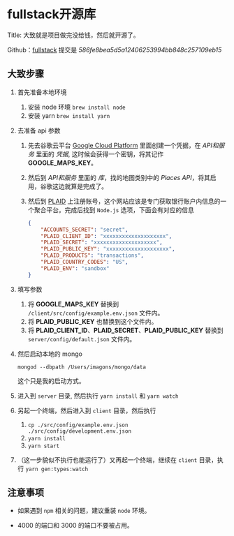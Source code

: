 # fullstack开源库

Title: 大致就是项目做完没给钱，然后就开源了。

Github：[fullstack][fullstack]
提交是 *586fe8bea5d5a12406253994bb848c257109eb15*

## 大致步骤

1. 首先准备本地环境

    1. 安装 node 环境 `brew install node`
    2. 安装 yarn `brew install yarn`

2. 去准备 api 参数
    1. 先去谷歌云平台 [Google Cloud Platform][google_cloud] 里面创建一个凭据，在 *API和服务* 里面的 *凭据*, 这时候会获得一个密钥，将其记作 **GOOGLE_MAPS_KEY**。
    2. 然后到 *API和服务* 里面的 *库*，找的地图类别中的 *Places API*，将其启用，谷歌这边就算是完成了。
    3. 然后到 [PLAID][plaid] 上注册账号，这个网站应该是专门获取银行账户内信息的一个聚合平台。完成后找到 `Node.js` 选项，下面会有对应的信息

         ```json
         {
             "ACCOUNTS_SECRET": "secret",
             "PLAID_CLIENT_ID": "xxxxxxxxxxxxxxxxxxxx",
             "PLAID_SECRET": "xxxxxxxxxxxxxxxxxxxx",
             "PLAID_PUBLIC_KEY": "xxxxxxxxxxxxxxxxxxxx",
             "PLAID_PRODUCTS": "transactions",
             "PLAID_COUNTRY_CODES": "US",
             "PLAID_ENV": "sandbox"
         }
         ```

3. 填写参数
    1. 将 **GOOGLE_MAPS_KEY** 替换到 `/client/src/config/example.env.json` 文件内。
    2. 将 **PLAID_PUBLIC_KEY** 也替换到这个文件内。
    3. 将 **PLAID_CLIENT_ID**、**PLAID_SECRET**、**PLAID_PUBLIC_KEY** 替换到 `server/config/default.json` 文件内。
4. 然后启动本地的 mongo

   `mongod --dbpath /Users/imagons/mongo/data`

   这个只是我的启动方式。

5. 进入到 `server` 目录, 然后执行 `yarn install` 和 `yarn watch`
6. 另起一个终端，然后进入到 `client` 目录，然后执行
    1. `cp ./src/config/example.env.json ./src/config/development.env.json`
    2. `yarn install`
    3. `yarn start`
7. （这一步貌似不执行也能运行了）又再起一个终端，继续在 `client` 目录，执行 `yarn gen:types:watch`

## 注意事项

* 如果遇到 `npm` 相关的问题，建议重装 `node` 环境。

* 4000 的端口和 3000 的端口不要被占用。

[fullstack]:https://github.com/TrillCyborg/fullstack

[google_cloud]:https://console.cloud.google.com/

[plaid]:https://plaid.com/
